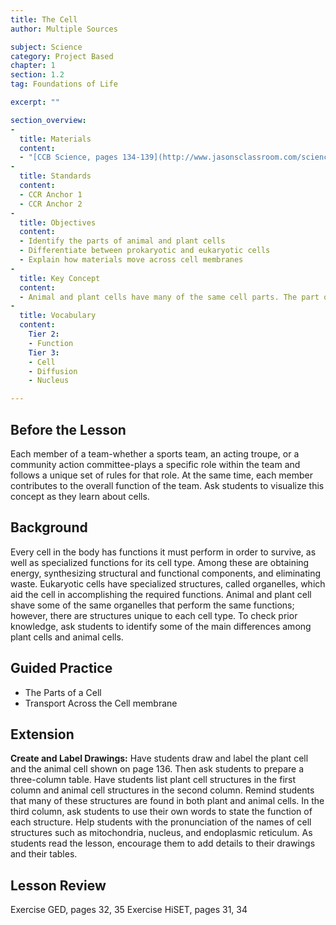 ```yaml
---
title: The Cell
author: Multiple Sources

subject: Science
category: Project Based
chapter: 1
section: 1.2
tag: Foundations of Life

excerpt: ""

section_overview:
-
  title: Materials
  content:
  - "[CCB Science, pages 134-139](http://www.jasonsclassroom.com/science/cc-basics/chapter-4/lesson-4.1/)"
-
  title: Standards
  content:
  - CCR Anchor 1
  - CCR Anchor 2
-
  title: Objectives
  content:
  - Identify the parts of animal and plant cells
  - Differentiate between prokaryotic and eukaryotic cells
  - Explain how materials move across cell membranes
-
  title: Key Concept
  content:
  - Animal and plant cells have many of the same cell parts. The part of a cell help it carry out the functions of life.
-
  title: Vocabulary
  content:
    Tier 2:
    - Function
    Tier 3:
    - Cell
    - Diffusion
    - Nucleus

---
```

## Before the Lesson

Each member of a team-whether a sports team, an acting troupe, or a community action committee-plays a specific role within the team and follows a unique set of rules for that role. At the same time, each member contributes to the overall function of the team. Ask students to visualize this concept as they learn about cells.

## Background

Every cell in the body has functions it must perform in order to survive, as well as specialized functions for its cell type. Among these are obtaining energy, synthesizing structural and functional components, and eliminating waste. Eukaryotic cells have specialized structures, called organelles, which aid the cell in accomplishing the required functions. Animal and plant cell shave some of the same organelles that perform the same functions; however,  there are structures unique to each cell type. To check prior knowledge, ask students to identify some of the main differences among plant cells and animal cells.

## Guided Practice

- The Parts of a Cell
- Transport Across the Cell membrane

## Extension

**Create and Label Drawings:** Have students draw and label the plant cell and the animal cell shown on page 136. Then ask students to prepare a three-column table. Have students list plant cell structures in the first column and animal cell structures in the second column. Remind students that many of these structures are found in both plant and animal cells. In the third column, ask students to use their own words to state the function of each structure. Help students with the pronunciation of the names of cell structures such as mitochondria, nucleus, and endoplasmic reticulum. As students read the lesson, encourage them to add details to their drawings and their tables.

## Lesson Review

Exercise GED, pages 32, 35
Exercise HiSET, pages 31, 34
